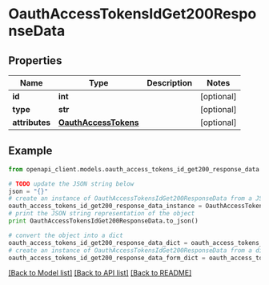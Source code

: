 # OauthAccessTokensIdGet200ResponseData


## Properties
Name | Type | Description | Notes
------------ | ------------- | ------------- | -------------
**id** | **int** |  | [optional] 
**type** | **str** |  | [optional] 
**attributes** | [**OauthAccessTokens**](OauthAccessTokens.md) |  | [optional] 

## Example

```python
from openapi_client.models.oauth_access_tokens_id_get200_response_data import OauthAccessTokensIdGet200ResponseData

# TODO update the JSON string below
json = "{}"
# create an instance of OauthAccessTokensIdGet200ResponseData from a JSON string
oauth_access_tokens_id_get200_response_data_instance = OauthAccessTokensIdGet200ResponseData.from_json(json)
# print the JSON string representation of the object
print OauthAccessTokensIdGet200ResponseData.to_json()

# convert the object into a dict
oauth_access_tokens_id_get200_response_data_dict = oauth_access_tokens_id_get200_response_data_instance.to_dict()
# create an instance of OauthAccessTokensIdGet200ResponseData from a dict
oauth_access_tokens_id_get200_response_data_form_dict = oauth_access_tokens_id_get200_response_data.from_dict(oauth_access_tokens_id_get200_response_data_dict)
```
[[Back to Model list]](../README.md#documentation-for-models) [[Back to API list]](../README.md#documentation-for-api-endpoints) [[Back to README]](../README.md)


